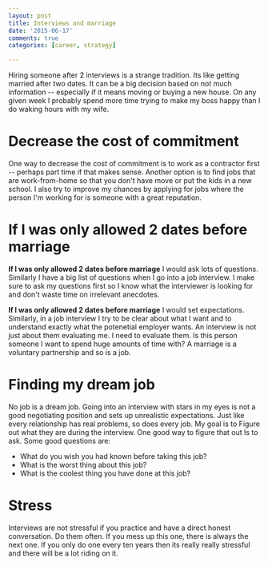 ```yaml
---
layout: post
title: Interviews and marriage
date: '2015-06-17'
comments: true
categories: [career, strategy]

---
```


Hiring someone after 2 interviews is a strange tradition.  Its like getting
married after two dates.  It can be a big decision based on not much
information -- especially if it means moving or buying a new house.  On any
given week I probably spend more time trying to make my boss happy than I do
waking hours with my wife.

# Decrease the cost of commitment

One way to decrease the cost of commitment is to work as a contractor first --
perhaps part time if that makes sense.  Another option is to find jobs that are
work-from-home so that you don't have move or put the kids in a new school.  I
also try to improve my chances by applying for jobs where the person I'm
working for is someone with a great reputation.

# If I was only allowed 2 dates before marriage 

**If I was only allowed 2 dates before marriage** I would ask lots of questions.
Similarly I have a big list of questions when I go into a job interview.  I
make sure to ask my questions first so I know what the interviewer is
looking for and don't waste time on irrelevant anecdotes.

**If I was only allowed 2 dates before marriage** I would set expectations.
Similarly, in a job interview I try to be clear about what I want and to
understand exactly what the potenetial employer wants.  An interview is not
just about them evaluating me.  I need to evaluate them.  Is this person
someone I want to spend huge amounts of time with?  A marriage is a voluntary
partnership and so is a job.

# Finding my dream job

No job is a dream job.  Going into an interview with stars in my eyes is
not a good negotiating position and sets up unrealistic expectations.  Just
like every relationship has real problems, so does every job.  My goal is to
Figure out what they are during the interview.  One good way to figure that out
Is to ask.  Some good questions are:

  * What do you wish you had known before taking this job?  
  * What is the worst thing about this job? 
  * What is the coolest thing you have done at this job?

# Stress

Interviews are not stressful if you practice and have a direct honest
conversation.  Do them often.  If you mess up this one, there is always the
next one.  If you only do one every ten years then its really really stressful
and there will be a lot riding on it.
